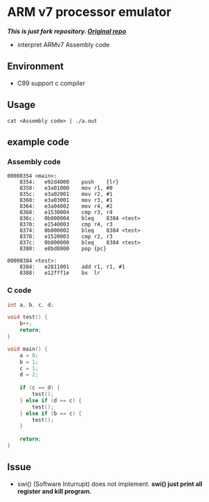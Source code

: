 # ARM v7 processor emulator

_**This is just fork repository. [Original repo](https://bitbucket.org/isac322/arm_engine/)**_

- interpret ARMv7 Assembly code

## Environment
- C99 support c compiler
  
## Usage
	cat <Assembly code> | ./a.out
	
## example code
### Assembly code
``` assembly
00008354 <main>:
	8354:	e92d4000 	push	{lr}
	8358:	e3a01000 	mov	r1, #0
	835c:	e3a02001 	mov	r2, #1
	8360:	e3a03001 	mov	r3, #1
	8364:	e3a04002 	mov	r4, #2
	8368:	e1530004 	cmp	r3, r4
	836c:	0b000004 	bleq	8384 <test>
	8370:	e1540003 	cmp	r4, r3
	8374:	0b000002 	bleq	8384 <test>
	8378:	e1520003 	cmp	r2, r3
	837c:	0b000000 	bleq	8384 <test>
	8380:	e8bd8000 	pop	{pc}

00008384 <test>:
	8384:	e2811001 	add	r1, r1, #1
	8388:	e12fff1e 	bx	lr
```

### C code
``` C
int a, b, c, d;

void test() {
	b++;
	return;
}

void main() {
	a = 0;
	b = 1;
	c = 1;
	d = 2;
	
	if (c == d) {
		test();
	} else if (d == c) {
		test();
	} else if (b == c) {
		test();
	}
	
	return;
}
```
	
## Issue
- swi() (Software Inturrupt) does not implement. **swi() just print all register and kill program.**
